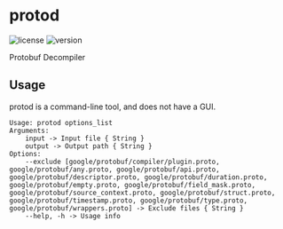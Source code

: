 # protod

![license](https://img.shields.io/badge/License-Apache_2.0-blue.svg)
![version](https://img.shields.io/badge/Version-1.1.1-green.svg)

Protobuf Decompiler

## Usage

protod is a command-line tool, and does not have a GUI.

```
Usage: protod options_list
Arguments: 
    input -> Input file { String }
    output -> Output path { String }
Options: 
    --exclude [google/protobuf/compiler/plugin.proto, google/protobuf/any.proto, google/protobuf/api.proto, google/protobuf/descriptor.proto, google/protobuf/duration.proto, google/protobuf/empty.proto, google/protobuf/field_mask.proto, google/protobuf/source_context.proto, google/protobuf/struct.proto, google/protobuf/timestamp.proto, google/protobuf/type.proto, google/protobuf/wrappers.proto] -> Exclude files { String }
    --help, -h -> Usage info 
```
